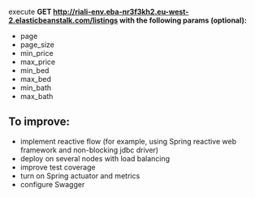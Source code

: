 execute **GET http://riali-env.eba-nr3f3kh2.eu-west-2.elasticbeanstalk.com/listings with the following params (optional):**

 * page
 * page_size
 * min_price
 * max_price
 * min_bed
 * max_bed
 * min_bath
 * max_bath

To improve:
 - 
 * implement reactive flow (for example, using Spring reactive web framework and non-blocking jdbc driver)
 * deploy on several nodes with load balancing
 * improve test coverage
 * turn on Spring actuator and metrics
 * configure Swagger